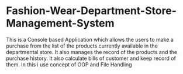 # Fashion-Wear-Department-Store-Management-System
This is a Console based Application which allows the users to make a purchase from the list of the products currently available in the departmental store. It also manages the record of the products and the purchase history. It also calculate bills of customer and keep record of them. In this i use concept of OOP and File Handling 
